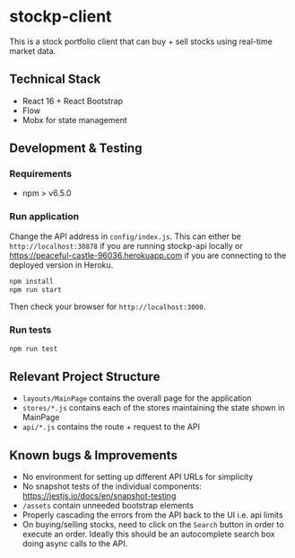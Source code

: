 # stockp-client

This is a stock portfolio client that can buy + sell stocks using real-time market data.

## Technical Stack

- React 16 + React Bootstrap
- Flow
- Mobx for state management

## Development & Testing

### Requirements

- npm > v6.5.0

### Run application

Change the API address in `config/index.js`. This can either be `http://localhost:30878` if you
are running stockp-api locally or https://peaceful-castle-96036.herokuapp.com if you are connecting
to the deployed version in Heroku.

```sh
npm install
npm run start
```

Then check your browser for `http://localhost:3000`.

### Run tests

```sh
npm run test
```

## Relevant Project Structure

- `layouts/MainPage` contains the overall page for the application
- `stores/*.js` contains each of the stores maintaining the state shown in MainPage
- `api/*.js` contains the route + request to the API

## Known bugs & Improvements

- No environment for setting up different API URLs for simplicity
- No snapshot tests of the individual components: https://jestjs.io/docs/en/snapshot-testing
- `/assets` contain unneeded bootstrap elements
- Properly cascading the errors from the API back to the UI i.e. api limits
- On buying/selling stocks, need to click on the `Search` button in order to execute an order.
  Ideally this should be an autocomplete search box doing async calls to the API.
